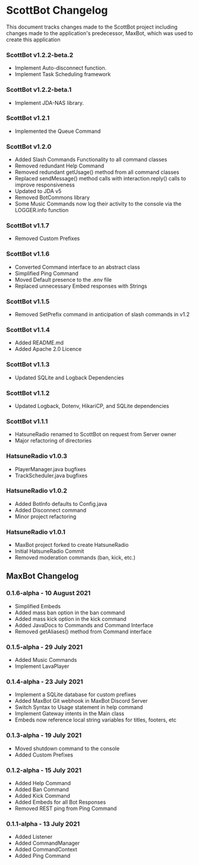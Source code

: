 # ScottBot Changelog
This document tracks changes made to the ScottBot project including changes made to 
the application's predecessor, MaxBot, which was used to create this application

### ScottBot v1.2.2-beta.2
- Implement Auto-disconnect function.
- Implement Task Scheduling framework

### ScottBot v1.2.2-beta.1
- Implement JDA-NAS library.

### ScottBot v1.2.1
- Implemented the Queue Command

### ScottBot v1.2.0
- Added Slash Commands Functionality to all command classes
- Removed redundant Help Command
- Removed redundant getUsage() method from all command classes
- Replaced sendMessage() method calls with interaction.reply() calls to improve responsiveness
- Updated to JDA v5
- Removed BotCommons library
- Some Music Commands now log their activity to the console via the LOGGER.info function

### ScottBot v1.1.7
- Removed Custom Prefixes

### ScottBot v1.1.6
- Converted Command interface to an abstract class
- Simplified Ping Command
- Moved Default presence to the .env file
- Replaced unnecessary Embed responses with Strings

### ScottBot v1.1.5
- Removed SetPrefix command in anticipation of slash commands in v1.2

### ScottBot v1.1.4
- Added README.md
- Added Apache 2.0 Licence

### ScottBot v1.1.3
- Updated SQLite and Logback Dependencies

### ScottBot v1.1.2
- Updated Logback, Dotenv, HikariCP, and SQLite dependencies

### ScottBot v1.1.1
- HatsuneRadio renamed to ScottBot on request from Server owner
- Major refactoring of directories

### HatsuneRadio v1.0.3
- PlayerManager.java bugfixes
- TrackScheduler.java bugfixes

### HatsuneRadio v1.0.2
- Added BotInfo defaults to Config.java
- Added Disconnect command
- Minor project refactoring

### HatsuneRadio v1.0.1
- MaxBot project forked to create HatsuneRadio
- Initial HatsuneRadio Commit
- Removed moderation commands (ban, kick, etc.)

## MaxBot Changelog

### 0.1.6-alpha - 10 August 2021
- Simplified Embeds
- Added mass ban option in the ban command
- Added mass kick option in the kick command
- Added JavaDocs to Commands and Command Interface
- Removed getAliases() method from Command interface

### 0.1.5-alpha - 29 July 2021
- Added Music Commands
- Implement LavaPlayer

### 0.1.4-alpha - 23 July 2021
- Implement a SQLite database for custom prefixes
- Added MaxBot Git webhook in MaxBot Discord Server
- Switch Syntax to Usage statement in help command
- Implement Gateway intents in the Main class
- Embeds now reference local string variables for titles, footers, etc

### 0.1.3-alpha - 19 July 2021
- Moved shutdown command to the console
- Added Custom Prefixes


### 0.1.2-alpha - 15 July 2021
- Added Help Command
- Added Ban Command
- Added Kick Command
- Added Embeds for all Bot Responses
- Removed REST ping from Ping Command

### 0.1.1-alpha - 13 July 2021
- Added Listener
- Added CommandManager
- Added CommandContext
- Added Ping Command
